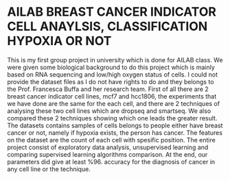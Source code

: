 # AILAB BREAST CANCER INDICATOR CELL ANAYLSIS, CLASSIFICATION HYPOXIA OR NOT

This is my first group project in university which is done for AILAB class. We were given some biological background to do this project which is mainly based on RNA sequencing and low/high oxygen status of cells. I could not provide the dataset files as I do not have rights to do and they belongs to the Prof. Francesca Buffa and her research team. First of all there are 2 breast cancer indicator cell lines, mcf7 and hcc1806, the experiments that we have done are the same for the each cell, and there are 2 techniques of analysing these two cell lines which are dropseq and smartseq. We also compared these 2 techniques showing which one leads the greater result. The datasets contains samples of cells belongs to people either have breast cancer or not, namely if hypoxia exists, the person has cancer. The features on the dataset are the count of each cell with spesific position. The entire project consist of exploratory data analysis, unsupervised learning and comparing supervised learning algorithms comparison. At the end, our parameters did give at least %96. accuracy for the diagnosis of cancer in any cell line or the technique. 
